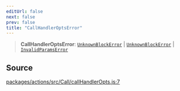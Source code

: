 ```yaml
---
editUrl: false
next: false
prev: false
title: "CallHandlerOptsError"
---
```


> **CallHandlerOptsError**: [`UnknownBlockError`](/reference/tevm/errors/classes/unknownblockerror/) \| [`UnknownBlockError`](/reference/tevm/errors/classes/unknownblockerror/) \| [`InvalidParamsError`](/reference/tevm/errors/classes/invalidparamserror/)

## Source

[packages/actions/src/Call/callHandlerOpts.js:7](https://github.com/evmts/tevm-monorepo/blob/main/packages/actions/src/Call/callHandlerOpts.js#L7)
